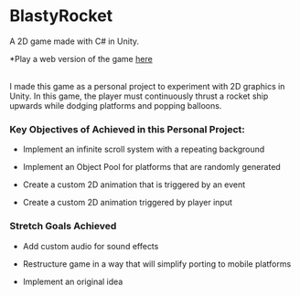 # BlastyRocket
A 2D game made with C# in Unity.

<p>*Play a web version of the game <a href="https://polar-kev.github.io/blastyrocket/blastyrocket.html" target="_blank">here</a></p>
<br>
I made this game as a personal project to experiment with 2D  graphics in Unity.
In this game, the player must continuously thrust a rocket ship upwards while dodging platforms and popping balloons.



### Key Objectives of Achieved in this Personal Project:

- Implement an infinite scroll system with a repeating background

- Implement an Object Pool for platforms that are randomly generated

- Create a custom 2D animation that is triggered by an event

- Create a custom 2D animation triggered by player input


### Stretch Goals Achieved
- Add custom audio for sound effects

- Restructure game in a way that will simplify porting to mobile platforms

- Implement an original idea
